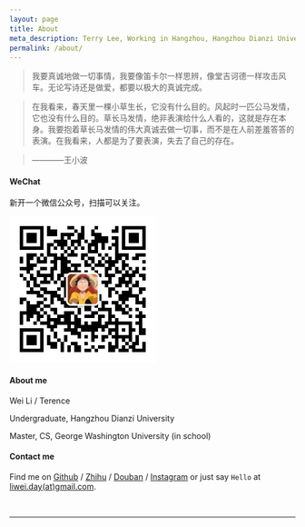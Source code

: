 ```yaml
---
layout: page
title: About
meta_description: Terry Lee, Working in Hangzhou, Hangzhou Dianzi University
permalink: /about/
---
```

>我要真诚地做一切事情，我要像笛卡尔一样思辨，像堂吉诃德一样攻击风车。无论写诗还是做爱，都要以极大的真诚完成。

>在我看来，春天里一棵小草生长，它没有什么目的。风起时一匹公马发情，它也没有什么目的。草长马发情，绝非表演给什么人看的，这就是存在本身。我要抱着草长马发情的伟大真诚去做一切事，而不是在人前差羞答答的表演。在我看来，人都是为了要表演，失去了自己的存在。

>    ————王小波

#### WeChat
新开一个微信公众号，扫描可以关注。

![wechat][wechat]

#### About me
Wei Li / Terence

Undergraduate, Hangzhou Dianzi University

Master, CS, George Washington University (in school)

#### Contact me

Find me on [Github][github] / [Zhihu][Zhihu] / [Douban][douban] / [Instagram][instagram] or just say `Hello` at 
[liwei.day(at)gmail.com](mailto:liwei.day@gmail.com).



<br/>


***

<!-- 多说评论框 start -->
<div class="ds-thread" data-thread-key="/about" data-title="About" data-url="mindlee.com/about"></div>

[github]: https://github.com/welon
[twitter]: https://twitter.com/chinawelon
[douban]: http://www.douban.com/people/mindlee/
[zhihu]: http://www.zhihu.com/people/mindlee
[instagram]: https://instagram.com/i.liwei/
[wechat]: /uploads/2015/10/wechat.jpg

